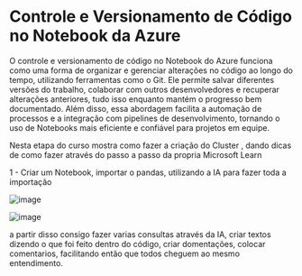 # Controle e Versionamento de Código no Notebook da Azure

O controle e versionamento de código no Notebook do Azure funciona como uma forma de organizar e gerenciar alterações no código ao longo do tempo, utilizando ferramentas como o Git. Ele permite salvar diferentes versões do trabalho, colaborar com outros desenvolvedores e recuperar alterações anteriores, tudo isso enquanto mantém o progresso bem documentado. Além disso, essa abordagem facilita a automação de processos e a integração com pipelines de desenvolvimento, tornando o uso de Notebooks mais eficiente e confiável para projetos em equipe. 

Nesta etapa do curso mostra como fazer a criação do Cluster , dando dicas de como fazer através do passo a passo da propria Microsoft Learn 

1 - Criar um Notebook, importar o pandas, utilizando a IA para fazer toda a importação

![image](https://github.com/user-attachments/assets/ffded6dc-1ae8-424d-85fc-a9b3451f14e8)

![image](https://github.com/user-attachments/assets/f5e0a33c-63e9-40db-9a1a-5514a4674ba9)

a partir disso consigo fazer varias consultas através da IA, criar textos dizendo o que foi feito dentro do código, criar domentações, colocar comentarios, facilitando então que todos cheguem ao mesmo entendimento.

